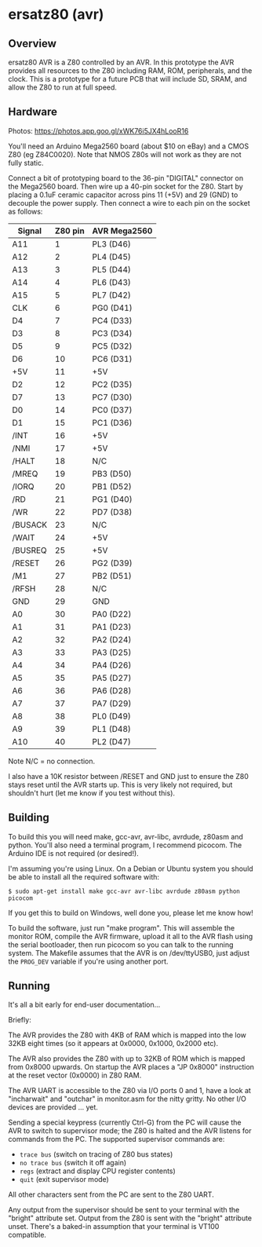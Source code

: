 # ersatz80 (avr)

## Overview

ersatz80 AVR is a Z80 controlled by an AVR. In this prototype the AVR provides
all resources to the Z80 including RAM, ROM, peripherals, and the clock. This
is a prototype for a future PCB that will include SD, SRAM, and allow the Z80
to run at full speed.

## Hardware

Photos: https://photos.app.goo.gl/xWK76i5JX4hLooR16

You'll need an Arduino Mega2560 board (about $10 on eBay) and a CMOS Z80 (eg
Z84C0020). Note that NMOS Z80s will not work as they are not fully static.

Connect a bit of prototyping board to the 36-pin "DIGITAL" connector on the
Mega2560 board. Then wire up a 40-pin socket for the Z80. Start by placing a
0.1uF ceramic capacitor across pins 11 (+5V) and 29 (GND) to decouple the power
supply. Then connect a wire to each pin on the socket as follows:

| Signal        | Z80 pin       | AVR Mega2560 |
| ------------- | ------------- | ------------ |
| A11           | 1             | PL3 (D46)    |
| A12           | 2             | PL4 (D45)    |
| A13           | 3             | PL5 (D44)    |
| A14           | 4             | PL6 (D43)    |
| A15           | 5             | PL7 (D42)    |
| CLK           | 6             | PG0 (D41)    |
| D4            | 7             | PC4 (D33)    |
| D3            | 8             | PC3 (D34)    |
| D5            | 9             | PC5 (D32)    |
| D6            | 10            | PC6 (D31)    |
| +5V           | 11            | +5V          |
| D2            | 12            | PC2 (D35)    |
| D7            | 13            | PC7 (D30)    |
| D0            | 14            | PC0 (D37)    |
| D1            | 15            | PC1 (D36)    |
| /INT          | 16            | +5V          |
| /NMI          | 17            | +5V          |
| /HALT         | 18            | N/C          |
| /MREQ         | 19            | PB3 (D50)    |
| /IORQ         | 20            | PB1 (D52)    |
| /RD           | 21            | PG1 (D40)    |
| /WR           | 22            | PD7 (D38)    |
| /BUSACK       | 23            | N/C          |
| /WAIT         | 24            | +5V          |
| /BUSREQ       | 25            | +5V          |
| /RESET        | 26            | PG2 (D39)    |
| /M1           | 27            | PB2 (D51)    |
| /RFSH         | 28            | N/C          |
| GND           | 29            | GND          |
| A0            | 30            | PA0 (D22)    |
| A1            | 31            | PA1 (D23)    |
| A2            | 32            | PA2 (D24)    |
| A3            | 33            | PA3 (D25)    |
| A4            | 34            | PA4 (D26)    |
| A5            | 35            | PA5 (D27)    |
| A6            | 36            | PA6 (D28)    |
| A7            | 37            | PA7 (D29)    |
| A8            | 38            | PL0 (D49)    |
| A9            | 39            | PL1 (D48)    |
| A10           | 40            | PL2 (D47)    |

Note N/C = no connection.

I also have a 10K resistor between /RESET and GND just to ensure the Z80 stays
reset until the AVR starts up. This is very likely not required, but
shouldn't hurt (let me know if you test without this).

## Building

To build this you will need make, gcc-avr, avr-libc, avrdude, z80asm and
python. You'll also need a terminal program, I recommend picocom. The Arduino
IDE is not required (or desired!).

I'm assuming you're using Linux. On a Debian or Ubuntu system you should be
able to install all the required software with:

`$ sudo apt-get install make gcc-avr avr-libc avrdude z80asm python picocom`

If you get this to build on Windows, well done you, please let me know how!

To build the software, just run "make program". This will assemble the monitor
ROM, compile the AVR firmware, upload it all to the AVR flash using the serial
bootloader, then run picocom so you can talk to the running system. The Makefile
assumes that the AVR is on /dev/ttyUSB0, just adjust the `PROG_DEV` variable if
you're using another port.

## Running

It's all a bit early for end-user documentation... 

Briefly: 

The AVR provides the Z80 with 4KB of RAM which is mapped into the low 32KB
eight times (so it appears at 0x0000, 0x1000, 0x2000 etc). 

The AVR also provides the Z80 with up to 32KB of ROM which is mapped from
0x8000 upwards. On startup the AVR places a "JP 0x8000" instruction at the
reset vector (0x0000) in Z80 RAM.

The AVR UART is accessible to the Z80 via I/O ports 0 and 1, have a look at
"incharwait" and "outchar" in monitor.asm for the nitty gritty.  No other I/O
devices are provided ... yet. 

Sending a special keypress (currently Ctrl-G) from the PC will cause the AVR to
switch to supervisor mode; the Z80 is halted and the AVR listens for commands
from the PC. The supported supervisor commands are:
 * `trace bus` (switch on tracing of Z80 bus states)
 * `no trace bus` (switch it off again)
 * `regs` (extract and display CPU register contents)
 * `quit` (exit supervisor mode)

All other characters sent from the PC are sent to the Z80 UART.

Any output from the supervisor should be sent to your terminal with the
"bright" attribute set. Output from the Z80 is sent with the "bright" attribute
unset. There's a baked-in assumption that your terminal is VT100 compatible.
